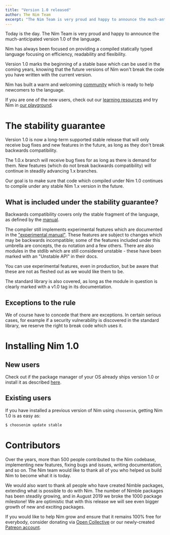 ```yaml
---
title: "Version 1.0 released"
author: The Nim Team
excerpt: "The Nim Team is very proud and happy to announce the much-anticipated version 1.0 of the language."
---
```



Today is the day. The Nim Team is very proud
and happy to announce the much-anticipated version 1.0 of the language.

Nim has always been focused on providing a compiled statically typed language
focusing on efficiency, readability and flexibility.

Version 1.0 marks the beginning of a stable base which
can be used in the coming years, knowing that the future versions of Nim won't
break the code you have written with the current version.

Nim has built a warm and welcoming [community](https://nim-lang.org/community.html)
which is ready to help newcomers to the language.

If you are one of the new users, check out our
[learning resources](https://nim-lang.org/learn.html) and try Nim in
[our playground](https://play.nim-lang.org/).



# The stability guarantee

Version 1.0 is now a long-term supported stable release that will only
receive bug fixes and new features in the future, as long as they don't
break backwards compatibility.

The 1.0.x branch will receive bug fixes for as long as there is demand for them.
New features (which do not break backwards compatibility) will continue in
steadily advancing 1.x branches.

Our goal is to make sure that code which compiled under Nim 1.0 continues to
compile under any stable Nim 1.x version in the future.


## What is included under the stability guarantee?

Backwards compatibility covers only the stable fragment of the language,
as defined by the [manual](https://nim-lang.org/docs/manual.html).

The compiler still implements experimental features which are documented in the
["experimental manual"](https://nim-lang.org/docs/manual_experimental.html).
These features are subject to changes which may be backwards incompatible;
some of the features included under this umbrella are concepts,
the `do` notation and a few others. There are also modules in the stdlib
which are still considered unstable - these have been marked with an
"Unstable API" in their docs.

You can use experimental features, even in production, but be aware that
these are not as fleshed out as we would like them to be.

The standard library is also covered, as long as the module in question
is clearly marked with a v1.0 tag in its documentation.


## Exceptions to the rule

We of course have to concede that there are exceptions.
In certain serious cases, for example if a security vulnerability is
discovered in the standard library, we reserve the right to break code which
uses it.



# Installing Nim 1.0

## New users

Check out if the package manager of your OS already ships version 1.0 or
install it as described [here](https://nim-lang.org/install.html).


## Existing users

If you have installed a previous version of Nim using `choosenim`,
getting Nim 1.0 is as easy as:

```bash
$ choosenim update stable
```



# Contributors

Over the years, more than 500 people contributed to the Nim codebase,
implementing new features, fixing bugs and issues, writing documentation, and
so on.
The Nim team would like to thank all of you who helped us build Nim to become
what it is today.

We would also want to thank all people who have created Nimble packages,
extending what is possible to do with Nim.
The number of Nimble packages has been steadily growing, and in August 2019 we
broke the 1000 package milestone!
We are optimistic that with this release we will see even bigger growth of
new and exciting packages.

If you would like to help Nim grow and ensure that it remains 100% free
for everybody, consider donating via
[Open Collective](https://opencollective.com/nim) or our newly-created
[Patreon account](https://www.patreon.com/araq).

